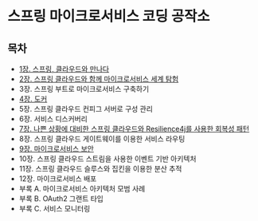 # 스프링 마이크로서비스 코딩 공작소
## 목차
- [1장. 스프링, 클라우드와 만나다](./contents/chapter01.md)
- [2장. 스프링 클라우드와 함께 마이크로서비스 세계 탐험](./contents/chapter02.md)
- 3장. 스프링 부트로 마이크로서비스 구축하기
- [4장. 도커](./contents/chapter04.md)
- 5장. 스프링 클라우드 컨피그 서버로 구성 관리
- 6장. 서비스 디스커버리
- [7장. 나쁜 상황에 대비한 스프링 클라우드와 Resilience4j를 사용한 회복성 패턴](./contents/chapter07.md)
- 8장. 스프링 클라우드 게이트웨이를 이용한 서비스 라우팅
- [9장. 마이크로서비스 보안](./contents/chapter09.md)
- 10장. 스프링 클라우드 스트림을 사용한 이벤트 기반 아키텍처
- 11장. 스프링 클라우드 슬루스와 집킨을 이용한 분산 추적
- 12장. 마이크로서비스 배포
- 부록 A. 마이크로서비스 아키텍처 모범 사례
- 부록 B. OAuth2 그랜트 타입
- 부록 C. 서비스 모니터링